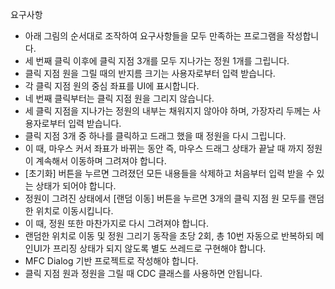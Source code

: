 요구사항
- 아래 그림의 순서대로 조작하여 요구사항들을 모두 만족하는 프로그램을 작성합니다.
- 세 번째 클릭 이후에 클릭 지점 3개를 모두 지나가는 정원 1개를 그립니다.
- 클릭 지점 원을 그릴 때의 반지름 크기는 사용자로부터 입력 받습니다.
- 각 클릭 지점 원의 중심 좌표를 UI에 표시합니다.
- 네 번째 클릭부터는 클릭 지점 원을 그리지 않습니다.
- 세 클릭 지점을 지나가는 정원의 내부는 채워지지 않아야 하며, 가장자리 두께는 사용자로부터 입력 받습니다.
- 클릭 지점 3개 중 하나를 클릭하고 드래그 했을 때 정원을 다시 그립니다.
- 이 때, 마우스 커서 좌표가 바뀌는 동안 즉, 마우스 드래그 상태가 끝날 때 까지 정원이 계속해서 이동하며 그려져야 합니다.
- [초기화] 버튼을 누르면 그려졌던 모든 내용들을 삭제하고 처음부터 입력 받을 수 있는 상태가 되어야 합니다.
- 정원이 그려진 상태에서 [랜덤 이동] 버튼을 누르면 3개의 클릭 지점 원 모두를 랜덤한 위치로 이동시킵니다.
- 이 때, 정원 또한 마찬가지로 다시 그려져야 합니다.
- 랜덤한 위치로 이동 및 정원 그리기 동작을 초당 2회, 총 10번 자동으로 반복하되 메인UI가 프리징 상태가 되지 않도록 별도 쓰레드로 구현해야 합니다.
- MFC Dialog 기반 프로젝트로 작성해야 합니다.
- 클릭 지점 원과 정원을 그릴 때 CDC 클래스를 사용하면 안됩니다.
